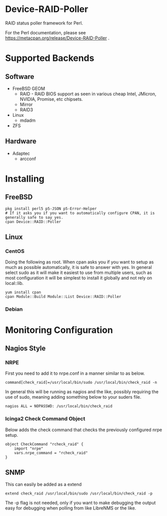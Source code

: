 # Device-RAID-Poller

RAID status poller framework for Perl.

For the Perl documentation, please see https://metacpan.org/release/Device-RAID-Poller .

# Supported Backends

## Software

* FreeBSD GEOM
    * RAID - RAID BIOS support as seen in various cheap Intel, JMicron, NVIDIA, Promise, etc chipsets.
    * Mirror
    * RAID3
* Linux
    * mdadm
* ZFS

## Hardware

* Adaptec
    * arcconf

# Installing

## FreeBSD

    pkg install perl5 p5-JSON p5-Error-Helper
    # If it asks you if you want to automatically configure CPAN, it is generally safe to say yes.
    cpan Device::RAID::Poller
    
## Linux

### CentOS

Doing the following as root. When cpan asks you if you want to setup as much as possible
automatically, it is safe to answer with yes. In general select sudo as it will make it easiest
to use from multiple users, such as most configuration it will be simplest to install it globally
and not rely on local::lib.

    yum install cpan
    cpan Module::Build Module::List Device::RAID::Poller

### Debian

# Monitoring Configuration

## Nagios Style

### NRPE

First you need to add it to nrpe.conf in a manner similar to as below.

    command[check_raid]=/usr/local/bin/sudo /usr/local/bin/check_raid -n

In general this will be running as nagios and the like, possibly requiring the use of sudo, meaning adding something below
to your suders file.

    nagios ALL = NOPASSWD: /usr/local/bin/check_raid

### Icinga2 Check Command Object

Below adds the check command that checks the previously configured nrpe setup.

    object CheckCommand "rcheck_raid" {
        import "nrpe"
        vars.nrpe_command = "rcheck_raid"
    }

## SNMP

This can easily be added as a extend 

    extend check_raid /usr/local/bin/sudo /usr/local/bin/check_raid -p

The -p flag is not needed, only if you want to make debugging the output easy for debugging when polling from like LibreNMS or the like.

